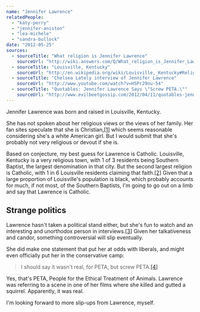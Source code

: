 ```yaml
---
name: "Jennifer Lawrence"
relatedPeople:
  - "katy-perry"
  - "jennifer-aniston"
  - "lea-michele"
  - "sandra-bullock"
date: "2012-05-25"
sources:
  - sourceTitle: "What religion is Jennifer Lawrence"
    sourceUrl: "http://wiki.answers.com/Q/What_religion_is_Jennifer_Lawrence"
  - sourceTitle: "Louisville, Kentucky"
    sourceUrl: "http://en.wikipedia.org/wiki/Louisville,_Kentucky#Religion"
  - sourceTitle: "Chelsea Lately interview of Jennifer Lawrence"
    sourceUrl: "http://www.youtube.com/watch?v=H5Pr29nu-54"
  - sourceTitle: "Quotables: Jennifer Lawrence Says \"Screw PETA.\""
    sourceUrl: "http://www.evilbeetgossip.com/2012/04/11/quotables-jennifer-lawrence-says-screw-peta/"
---
```


Jennifer Lawrence was born and raised in Louisville, Kentucky.

She has not spoken about her religious views or the views of her family. Her fan sites speculate that she is Christian,<a class="source-citation" href="http://wiki.answers.com/Q/What_religion_is_Jennifer_Lawrence" title="What religion is Jennifer Lawrence">[1]</a> which seems reasonable considering she's a white American girl. But I would submit that she's probably not very religious or devout if she is.

Based on conjecture, my best guess for Lawrence is Catholic. Louisville, Kentucky is a very religious town, with 1 of 3 residents being Southern Baptist, the largest denomination in that city. But the second largest religion is Catholic, with 1 in 6 Louisville residents claiming that faith.<a class="source-citation" href="http://en.wikipedia.org/wiki/Louisville,_Kentucky#Religion" title="Louisville, Kentucky">[2]</a> Given that a large proportion of Louisville's population is black, which probably accounts for much, if not most, of the Southern Baptists, I'm going to go out on a limb and say that Lawrence is Catholic.


## Strange politics

Lawrence hasn't taken a political stand either, but she's fun to watch and an interesting and unorthodox person in interviews.<a class="source-citation" href="http://www.youtube.com/watch?v=H5Pr29nu-54" title="Chelsea Lately interview of Jennifer Lawrence">[3]</a> Given her talkativeness and candor, something controversial will slip eventually.

She did make one statement that put her at odds with liberals, and might even officially put her in the conservative camp:

>I should say it wasn't real, for PETA, but screw PETA.<a class="source-citation" href="http://www.evilbeetgossip.com/2012/04/11/quotables-jennifer-lawrence-says-screw-peta/" title="Quotables: Jennifer Lawrence Says &quot;Screw PETA.&quot;">[4]</a>

Yes, that's PETA, People for the Ethical Treatment of Animals. Lawrence was referring to a scene in one of her films where she killed and gutted a squirrel. Apparently, it was real.

I'm looking forward to more slip-ups from Lawrence, myself.